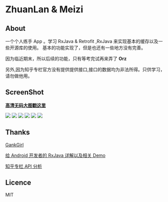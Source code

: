 # ZhuanLan & Meizi

## About
一个个人练手 App 。学习 RxJava & Retrofit ,RxJava 来实现基本的缓存以及一些开源库的使用。
基本的功能实现了，但是也还有一些地方没有完善。

因为临近期末，所以后续的功能，只有等考完试再来弄了 **Orz**

另外,因为知乎专栏官方没有提供提供接口,接口的数据均为非法所得。只供学习，请勿做他用。

## ScreenShot
**[高清无码大图戳这里](https://github.com/wuchangfeng/ZhuanLan/tree/master/ScreenShot)**

![](http://7xrl8j.com1.z0.glb.clouddn.com/1%20(2).png)
![](https://github.com/wuchangfeng/ZhuanLan/blob/master/ScreenShot/2.png)
![](https://github.com/wuchangfeng/ZhuanLan/blob/master/ScreenShot/3.png)
![](http://7xrl8j.com1.z0.glb.clouddn.com/4.png)
![](https://github.com/wuchangfeng/ZhuanLan/blob/master/ScreenShot/6.png)
![](http://7xrl8j.com1.z0.glb.clouddn.com/5.png)




## Thanks

[GankGirl](https://github.com/gaolonglong/GankGirl)

[给 Android 开发者的 RxJava 详解以及相关 Demo](https://gank.io/post/560e15be2dca930e00da1083)

[知乎专栏 API 分析](https://marktony.github.io/2016/05/14/%E7%9F%A5%E4%B9%8E%E4%B8%93%E6%A0%8FAPI%E5%88%86%E6%9E%90/)


##  Licence
MIT
